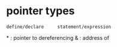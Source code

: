 # pointer types


	define/declare     statement/expression 
\* : pointer to                     dereferencing 
\& : address of                 